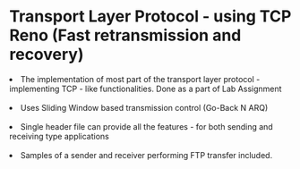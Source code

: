 <h1>Transport Layer Protocol - using TCP Reno (Fast retransmission and recovery)</h1>
<li> The implementation of most part of the transport layer protocol - implementing TCP - like functionalities. Done as a part of Lab Assignment </li><br>
<li> Uses Sliding Window based transmission control (Go-Back N ARQ) </li><br>
<li> Single header file can provide all the features - for both sending and receiving type applications </li><br>
<li> Samples of a sender and receiver performing FTP transfer included. </li><br>
